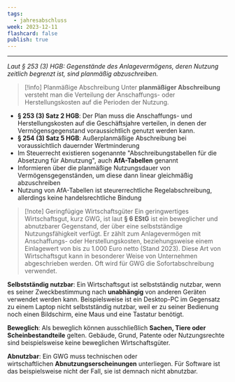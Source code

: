 ```yaml
---
tags:
  - jahresabschluss
week: 2023-12-11
flashcard: false
publish: true
---
```

***

*Laut § 253 (3) HGB: Gegenstände des Anlagevermögens, deren Nutzung zeitlich begrenzt ist, sind planmäßig abzuschreiben.*

> [!info] Planmäßige Abschreibung 
> Unter **planmäßiger Abschreibung** versteht man die Verteilung der Anschaffungs- oder Herstellungskosten auf die Perioden der Nutzung.

- **§ 253 (3) Satz 2 HGB**: Der Plan muss die Anschaffungs- und Herstellungskosten auf die Geschäftsjahre verteilen, in denen der Vermögensgegenstand voraussichtlich genutzt werden kann.
- **§ 254 (3) Satz 5 HGB**: Außerplanmäßige Abschreibung bei voraussichtlich dauernder Wertminderung
- Im Steuerrecht existieren sogenannte "Abschreibungstabellen für die Absetzung für Abnutzung", auch **AfA-Tabellen** genannt
- Informieren über die planmäßige Nutzungsdauer von Vermögensgegenständen, um diese dann linear gleichmäßig abzuschreiben
- Nutzung von AfA-Tabellen ist steurerrechtliche Regelabschreibung, allerdings keine handelsrechtliche Bindung

> [!note] Geringfügige Wirtschaftsgüter 
> Ein geringwertiges Wirtschaftsgut, kurz GWG, ist laut **§ 6 EStG** ist ein beweglicher und abnutzbarer Gegenstand, der über eine selbstständige Nutzungsfähigkeit verfügt. Er zählt zum Anlagevermögen mit Anschaffungs- oder Herstellungskosten, beziehungsweise einem Einlagewert von bis zu 1.000 Euro netto (Stand 2023). Diese Art von Wirtschaftsgut kann in besonderer Weise von Unternehmen abgeschrieben werden. Oft wird für GWG die Sofortabschreibung verwendet.

‍**Selbstständig nutzbar**:
Ein Wirtschaftsgut ist selbstständig nutzbar, wenn es seiner Zweckbestimmung nach **unabhängig** von anderen Geräten verwendet werden kann. Beispielsweise ist ein Desktop-PC im Gegensatz zu einem Laptop nicht selbstständig nutzbar, weil er zu seiner Bedienung noch einen Bildschirm, eine Maus und eine Tastatur benötigt.  
  
‍**Beweglich**:
Als beweglich können ausschließlich **Sachen, Tiere oder Scheinbestandteile** gelten. Gebäude, Grund, Patente oder Nutzungsrechte sind beispielsweise keine beweglichen Wirtschaftsgüter.  
  
‍**Abnutzbar**:
Ein GWG muss technischen oder wirtschaftlichen **Abnutzungserscheinungen** unterliegen. Für Software ist das beispielsweise nicht der Fall, sie ist demnach nicht abnutzbar.